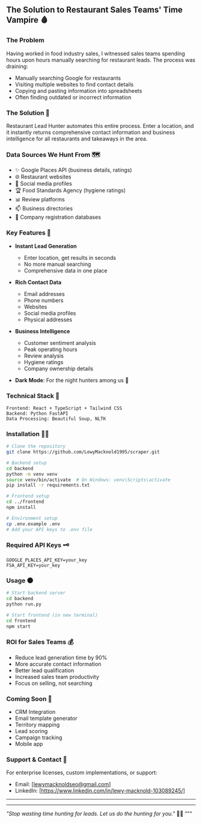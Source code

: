 
## The Solution to Restaurant Sales Teams' Time Vampire 🩸

### The Problem
Having worked in food industry sales, I witnessed sales teams spending hours upon hours manually searching for restaurant leads. The process was draining:
- Manually searching Google for restaurants
- Visiting multiple websites to find contact details
- Copying and pasting information into spreadsheets
- Often finding outdated or incorrect information

### The Solution 🌙
Restaurant Lead Hunter automates this entire process. Enter a location, and it instantly returns comprehensive contact information and business intelligence for all restaurants and takeaways in the area.

### Data Sources We Hunt From 🗺️
- ✨ Google Places API (business details, ratings)
- 🌐 Restaurant websites
- 📱 Social media profiles
- 🏆 Food Standards Agency (hygiene ratings)
- 📊 Review platforms
- 📫 Business directories
- 📑 Company registration databases

### Key Features 🏰
- **Instant Lead Generation**
  - Enter location, get results in seconds
  - No more manual searching
  - Comprehensive data in one place

- **Rich Contact Data**
  - Email addresses
  - Phone numbers
  - Websites
  - Social media profiles
  - Physical addresses

- **Business Intelligence** 
  - Customer sentiment analysis
  - Peak operating hours
  - Review analysis
  - Hygiene ratings
  - Company ownership details

- **Dark Mode**: For the night hunters among us 🦇

### Technical Stack 🔮
```
Frontend: React + TypeScript + Tailwind CSS
Backend: Python FastAPI
Data Processing: Beautiful Soup, NLTK
```

### Installation 🧛‍♀️
```bash
# Clone the repository
git clone https://github.com/LewyMacknold1995/scraper.git

# Backend setup
cd backend
python -m venv venv
source venv/bin/activate  # On Windows: venv\Scripts\activate
pip install -r requirements.txt

# Frontend setup
cd ../frontend
npm install

# Environment setup
cp .env.example .env
# Add your API keys to .env file
```

### Required API Keys 🗝️
```
GOOGLE_PLACES_API_KEY=your_key
FSA_API_KEY=your_key
```

### Usage 🌑
```bash
# Start backend server
cd backend
python run.py

# Start frontend (in new terminal)
cd frontend
npm start
```

### ROI for Sales Teams 💰
- Reduce lead generation time by 90%
- More accurate contact information
- Better lead qualification
- Increased sales team productivity
- Focus on selling, not searching

### Coming Soon 🌠
- CRM Integration
- Email template generator 
- Territory mapping
- Lead scoring
- Campaign tracking
- Mobile app

### Support & Contact 📜
For enterprise licenses, custom implementations, or support:
- Email: [lewymacknoldseo@gmail.com]
- LinkedIn: [https://www.linkedin.com/in/lewy-macknold-103089245/]

---
---
*"Stop wasting time hunting for leads. Let us do the hunting for you."* 🧛‍♂️
"""
